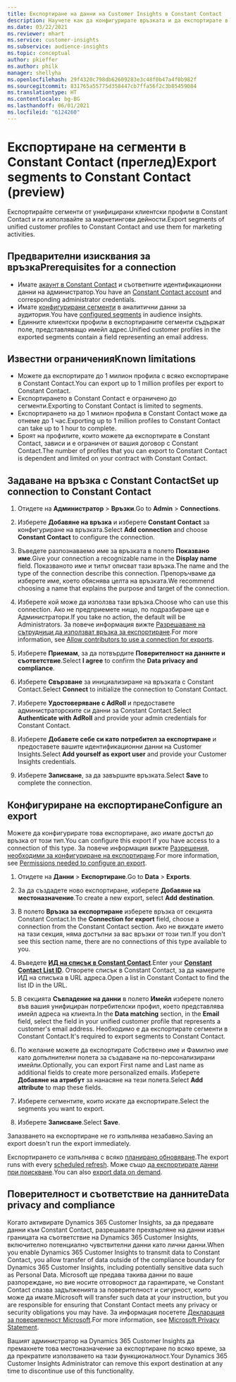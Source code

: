 ```yaml
---
title: Експортиране на данни на Customer Insights в Constant Contact
description: Научете как да конфигурирате връзката и да експортирате в Constant Contact.
ms.date: 03/22/2021
ms.reviewer: mhart
ms.service: customer-insights
ms.subservice: audience-insights
ms.topic: conceptual
author: pkieffer
ms.author: philk
manager: shellyha
ms.openlocfilehash: 29f4320c798db62609283e3c48f0b47a4f0b982f
ms.sourcegitcommit: 831765a55775d358447cb7ffa56f2c3b85459084
ms.translationtype: HT
ms.contentlocale: bg-BG
ms.lasthandoff: 06/01/2021
ms.locfileid: "6124260"
---
```

# <a name="export-segments-to-constant-contact-preview"></a><span data-ttu-id="9f60b-103">Експортиране на сегменти в Constant Contact (преглед)</span><span class="sxs-lookup"><span data-stu-id="9f60b-103">Export segments to Constant Contact (preview)</span></span>

<span data-ttu-id="9f60b-104">Експортирайте сегменти от унифицирани клиентски профили в Constant Contact и ги използвайте за маркетингови дейности.</span><span class="sxs-lookup"><span data-stu-id="9f60b-104">Export segments of unified customer profiles to Constant Contact and use them for marketing activities.</span></span> 

## <a name="prerequisites-for-a-connection"></a><span data-ttu-id="9f60b-105">Предварителни изисквания за връзка</span><span class="sxs-lookup"><span data-stu-id="9f60b-105">Prerequisites for a connection</span></span>

-   <span data-ttu-id="9f60b-106">Имате [акаунт в Constant Contact](https://www.constantcontact.com/account-home) и съответните идентификационни данни на администратор.</span><span class="sxs-lookup"><span data-stu-id="9f60b-106">You have an [Constant Contact account](https://www.constantcontact.com/account-home) and corresponding administrator credentials.</span></span>
-   <span data-ttu-id="9f60b-107">Имате [конфигурирани сегменти](segments.md) в аналитични данни за аудитория.</span><span class="sxs-lookup"><span data-stu-id="9f60b-107">You have [configured segments](segments.md) in audience insights.</span></span>
-   <span data-ttu-id="9f60b-108">Единните клиентски профили в експортираните сегменти съдържат поле, представляващо имейл адрес.</span><span class="sxs-lookup"><span data-stu-id="9f60b-108">Unified customer profiles in the exported segments contain a field representing an email address.</span></span>

## <a name="known-limitations"></a><span data-ttu-id="9f60b-109">Известни ограничения</span><span class="sxs-lookup"><span data-stu-id="9f60b-109">Known limitations</span></span>

- <span data-ttu-id="9f60b-110">Можете да експортирате до 1 милион профила с всяко експортиране в Constant Contact.</span><span class="sxs-lookup"><span data-stu-id="9f60b-110">You can export up to 1 million profiles per export to Constant Contact.</span></span>
- <span data-ttu-id="9f60b-111">Експортирането в Constant Contact е ограничено до сегменти.</span><span class="sxs-lookup"><span data-stu-id="9f60b-111">Exporting to Constant Contact is limited to segments.</span></span>
- <span data-ttu-id="9f60b-112">Експортирането на до 1 милион профила в Constant Contact може да отнеме до 1 час.</span><span class="sxs-lookup"><span data-stu-id="9f60b-112">Exporting up to 1 million profiles to Constant Contact can take up to 1 hour to complete.</span></span> 
- <span data-ttu-id="9f60b-113">Броят на профилите, които можете да експортирате в Constant Contact, зависи и е ограничен от вашия договор с Constant Contact.</span><span class="sxs-lookup"><span data-stu-id="9f60b-113">The number of profiles that you can export to Constant Contact is dependent and limited on your contract with Constant Contact.</span></span>

## <a name="set-up-connection-to-constant-contact"></a><span data-ttu-id="9f60b-114">Задаване на връзка с Constant Contact</span><span class="sxs-lookup"><span data-stu-id="9f60b-114">Set up connection to Constant Contact</span></span>

1. <span data-ttu-id="9f60b-115">Отидете на **Администратор** > **Връзки**.</span><span class="sxs-lookup"><span data-stu-id="9f60b-115">Go to **Admin** > **Connections**.</span></span>

1. <span data-ttu-id="9f60b-116">Изберете **Добавяне на връзка** и изберете **Constant Contact** за конфигуриране на връзката.</span><span class="sxs-lookup"><span data-stu-id="9f60b-116">Select **Add connection** and choose **Constant Contact** to configure the connection.</span></span>

1. <span data-ttu-id="9f60b-117">Въведете разпознаваемо име за връзката в полето **Показвано име**.</span><span class="sxs-lookup"><span data-stu-id="9f60b-117">Give your connection a recognizable name in the **Display name** field.</span></span> <span data-ttu-id="9f60b-118">Показваното име и типът описват тази връзка.</span><span class="sxs-lookup"><span data-stu-id="9f60b-118">The name and the type of the connection describe this connection.</span></span> <span data-ttu-id="9f60b-119">Препоръчваме да изберете име, което обяснява целта на връзката.</span><span class="sxs-lookup"><span data-stu-id="9f60b-119">We recommend choosing a name that explains the purpose and target of the connection.</span></span>

1. <span data-ttu-id="9f60b-120">Изберете кой може да използва тази връзка.</span><span class="sxs-lookup"><span data-stu-id="9f60b-120">Choose who can use this connection.</span></span> <span data-ttu-id="9f60b-121">Ако не предприемете нищо, по подразбиране ще е Администратори.</span><span class="sxs-lookup"><span data-stu-id="9f60b-121">If you take no action, the default will be Administrators.</span></span> <span data-ttu-id="9f60b-122">За повече информация вижте [Разрешаване на сътрудници да използват връзка за експортиране](connections.md#allow-contributors-to-use-a-connection-for-exports).</span><span class="sxs-lookup"><span data-stu-id="9f60b-122">For more information, see [Allow contributors to use a connection for exports](connections.md#allow-contributors-to-use-a-connection-for-exports).</span></span>

1. <span data-ttu-id="9f60b-123">Изберете **Приемам**, за да потвърдите **Поверителност на данните и съответствие**.</span><span class="sxs-lookup"><span data-stu-id="9f60b-123">Select **I agree** to confirm the **Data privacy and compliance**.</span></span>

1. <span data-ttu-id="9f60b-124">Изберете **Свързване** за инициализиране на връзката с Constant Contact.</span><span class="sxs-lookup"><span data-stu-id="9f60b-124">Select **Connect** to initialize the connection to Constant Contact.</span></span>

1. <span data-ttu-id="9f60b-125">Изберете **Удостоверяване с AdRoll** и предоставете администраторските си данни за Constant Contact.</span><span class="sxs-lookup"><span data-stu-id="9f60b-125">Select **Authenticate with AdRoll** and provide your admin credentials for Constant Contact.</span></span> 

1. <span data-ttu-id="9f60b-126">Изберете **Добавете себе си като потребител за експортиране** и предоставете вашите идентификационни данни на Customer Insights.</span><span class="sxs-lookup"><span data-stu-id="9f60b-126">Select **Add yourself as export user** and provide your Customer Insights credentials.</span></span>

1. <span data-ttu-id="9f60b-127">Изберете **Записване**, за да завършите връзката.</span><span class="sxs-lookup"><span data-stu-id="9f60b-127">Select **Save** to complete the connection.</span></span>

## <a name="configure-an-export"></a><span data-ttu-id="9f60b-128">Конфигуриране на експортиране</span><span class="sxs-lookup"><span data-stu-id="9f60b-128">Configure an export</span></span>

<span data-ttu-id="9f60b-129">Можете да конфигурирате това експортиране, ако имате достъп до връзка от този тип.</span><span class="sxs-lookup"><span data-stu-id="9f60b-129">You can configure this export if you have access to a connection of this type.</span></span> <span data-ttu-id="9f60b-130">За повече информация вижте [Разрешения, необходими за конфигуриране на експортиране](export-destinations.md#set-up-a-new-export).</span><span class="sxs-lookup"><span data-stu-id="9f60b-130">For more information, see [Permissions needed to configure an export](export-destinations.md#set-up-a-new-export).</span></span>

1. <span data-ttu-id="9f60b-131">Отидете на **Данни** > **Експортиране**.</span><span class="sxs-lookup"><span data-stu-id="9f60b-131">Go to **Data** > **Exports**.</span></span>

1. <span data-ttu-id="9f60b-132">За да създадете ново експортиране, изберете **Добавяне на местоназначение**.</span><span class="sxs-lookup"><span data-stu-id="9f60b-132">To create a new export, select **Add destination**.</span></span>

1. <span data-ttu-id="9f60b-133">В полето **Връзка за експортиране** изберете връзка от секцията Constant Contact.</span><span class="sxs-lookup"><span data-stu-id="9f60b-133">In the **Connection for export** field, choose a connection from the Constant Contact section.</span></span> <span data-ttu-id="9f60b-134">Ако не виждате името на тази секция, няма достъпни за вас връзки от този тип.</span><span class="sxs-lookup"><span data-stu-id="9f60b-134">If you don't see this section name, there are no connections of this type available to you.</span></span>

1. <span data-ttu-id="9f60b-135">Въведете [**ИД на списък в Constant Contact**](https://app.constantcontact.com/pages/contacts/ui#lists).</span><span class="sxs-lookup"><span data-stu-id="9f60b-135">Enter your [**Constant Contact List ID**](https://app.constantcontact.com/pages/contacts/ui#lists).</span></span> <span data-ttu-id="9f60b-136">Отворете списък в Constant Contact, за да намерите ИД на списъка в URL адреса.</span><span class="sxs-lookup"><span data-stu-id="9f60b-136">Open a list in Constant Contact to find the list ID in the URL.</span></span>

1. <span data-ttu-id="9f60b-137">В секцията **Съвпадение на данни** в полето **Имейл** изберете полето във вашия унифициран потребителски профил, което представлява имейл адреса на клиента.</span><span class="sxs-lookup"><span data-stu-id="9f60b-137">In the **Data matching** section, in the **Email** field, select the field in your unified customer profile that represents a customer's email address.</span></span> <span data-ttu-id="9f60b-138">Необходимо е да експортирате сегменти в Constant Contact.</span><span class="sxs-lookup"><span data-stu-id="9f60b-138">It's required to export segments to Constant Contact.</span></span>

1. <span data-ttu-id="9f60b-139">По желание можете да експортирате Собствено име и Фамилно име като допълнителни полета за създаване на по-персонализирани имейли.</span><span class="sxs-lookup"><span data-stu-id="9f60b-139">Optionally, you can export First name and Last name as additional fields to create more personalized emails.</span></span> <span data-ttu-id="9f60b-140">Изберете **Добавяне на атрибут** за нанасяне на тези полета.</span><span class="sxs-lookup"><span data-stu-id="9f60b-140">Select **Add attribute** to map these fields.</span></span>

1. <span data-ttu-id="9f60b-141">Изберете сегментите, които искате да експортирате.</span><span class="sxs-lookup"><span data-stu-id="9f60b-141">Select the segments you want to export.</span></span>

1. <span data-ttu-id="9f60b-142">Изберете **Записване**.</span><span class="sxs-lookup"><span data-stu-id="9f60b-142">Select **Save**.</span></span>

<span data-ttu-id="9f60b-143">Запазването на експортиране не го изпълнява незабавно.</span><span class="sxs-lookup"><span data-stu-id="9f60b-143">Saving an export doesn't run the export immediately.</span></span>

<span data-ttu-id="9f60b-144">Експортирането се изпълнява с всяко [планирано обновяване](system.md#schedule-tab).</span><span class="sxs-lookup"><span data-stu-id="9f60b-144">The export runs with every [scheduled refresh](system.md#schedule-tab).</span></span> <span data-ttu-id="9f60b-145">Може също [да експортирате данни при поискване](export-destinations.md#run-exports-on-demand).</span><span class="sxs-lookup"><span data-stu-id="9f60b-145">You can also [export data on demand](export-destinations.md#run-exports-on-demand).</span></span> 


## <a name="data-privacy-and-compliance"></a><span data-ttu-id="9f60b-146">Поверителност и съответствие на данните</span><span class="sxs-lookup"><span data-stu-id="9f60b-146">Data privacy and compliance</span></span>

<span data-ttu-id="9f60b-147">Когато активирате Dynamics 365 Customer Insights, за да предавате данни към Constant Contact, разрешавате прехвърляне на данни извън границата на съответствие на Dynamics 365 Customer Insights, включително потенциално чувствителни данни като лични данни.</span><span class="sxs-lookup"><span data-stu-id="9f60b-147">When you enable Dynamics 365 Customer Insights to transmit data to Constant Contact, you allow transfer of data outside of the compliance boundary for Dynamics 365 Customer Insights, including potentially sensitive data such as Personal Data.</span></span> <span data-ttu-id="9f60b-148">Microsoft ще предава такива данни по ваше разпореждане, но вие носите отговорност да гарантирате, че Constant Contact спазва задълженията за поверителност и сигурност, които може да имате.</span><span class="sxs-lookup"><span data-stu-id="9f60b-148">Microsoft will transfer such data at your instruction, but you are responsible for ensuring that Constant Contact meets any privacy or security obligations you may have.</span></span> <span data-ttu-id="9f60b-149">За информация посетете [Декларация за поверителност Microsoft](https://go.microsoft.com/fwlink/?linkid=396732).</span><span class="sxs-lookup"><span data-stu-id="9f60b-149">For more information, see [Microsoft Privacy Statement](https://go.microsoft.com/fwlink/?linkid=396732).</span></span>

<span data-ttu-id="9f60b-150">Вашият администратор на Dynamics 365 Customer Insights да премахнете това местоназначение за експортиране по всяко време, за да прекратите използването на тази функционалност.</span><span class="sxs-lookup"><span data-stu-id="9f60b-150">Your Dynamics 365 Customer Insights Administrator can remove this export destination at any time to discontinue use of this functionality.</span></span>
